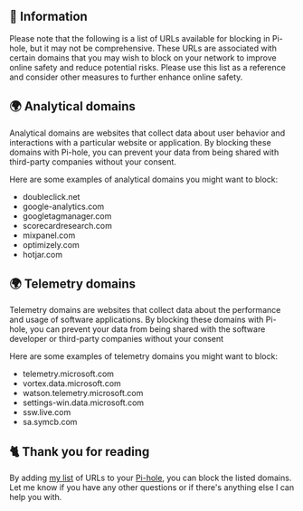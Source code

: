 ## 📝 Information
Please note that the following is a list of URLs available for blocking in Pi-hole, but it may not be comprehensive.
These URLs are associated with certain domains that you may wish to block on your network to improve online safety and reduce potential risks.
Please use this list as a reference and consider other measures to further enhance online safety.

## 🌍 Analytical domains
Analytical domains are websites that collect data about user behavior and interactions with a particular website or application.
By blocking these domains with Pi-hole, you can prevent your data from being shared with third-party companies without your consent.

Here are some examples of analytical domains you might want to block:
- doubleclick.net
- google-analytics.com
- googletagmanager.com
- scorecardresearch.com
- mixpanel.com
- optimizely.com
- hotjar.com

## 🌍 Telemetry domains
Telemetry domains are websites that collect data about the performance and usage of software applications.
By blocking these domains with Pi-hole, you can prevent your data from being shared with the software developer or third-party companies without your consent

Here are some examples of telemetry domains you might want to block:
- telemetry.microsoft.com
- vortex.data.microsoft.com
- watson.telemetry.microsoft.com
- settings-win.data.microsoft.com
- ssw.live.com
- sa.symcb.com

## 🐈 Thank you for reading
By adding [my list](https://github.com/sefinek24/PiHole-Blocklist-Collection/blob/main/List.md) of URLs to your [Pi-hole](https://pi-hole.net), you can block the listed domains.
Let me know if you have any other questions or if there's anything else I can help you with.